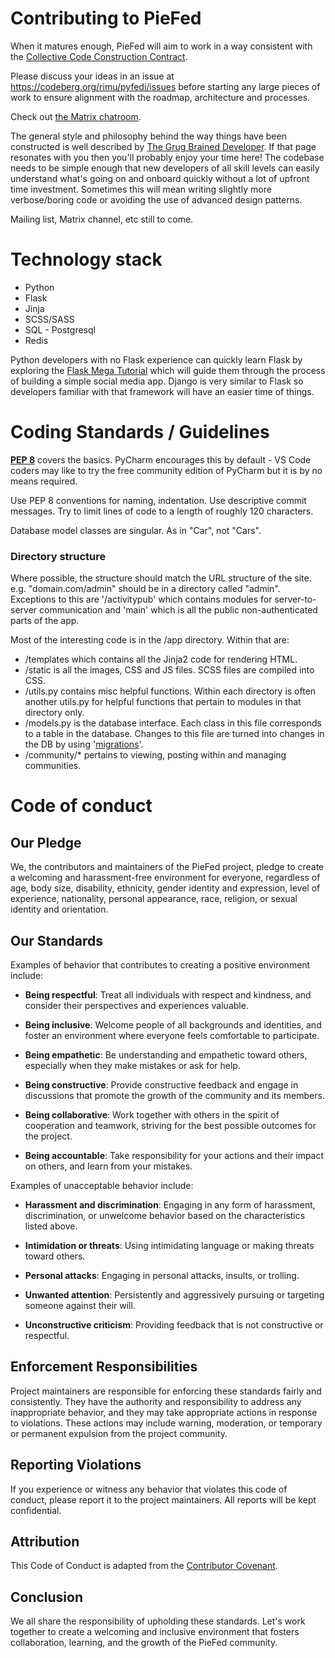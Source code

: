 # Contributing to PieFed

When it matures enough, PieFed will aim to work in a way consistent with the [Collective Code Construction Contract](https://42ity.org/c4.html).

Please discuss your ideas in an issue at https://codeberg.org/rimu/pyfedi/issues before 
starting any large pieces of work to ensure alignment with the roadmap, architecture and processes.

Check out [the Matrix chatroom](https://matrix.to/#/#piefed-community:matrix.org).

The general style and philosophy behind the way things have been constructed is well described by 
[The Grug Brained Developer](https://grugbrain.dev/). If that page resonates with you then you'll
probably enjoy your time here! The codebase needs to be simple enough that new developers of all
skill levels can easily understand what's going on and onboard quickly without a lot of upfront 
time investment. Sometimes this will mean writing slightly more verbose/boring code or avoiding the
use of advanced design patterns.

Mailing list, Matrix channel, etc still to come.

# Technology stack

- Python 
- Flask
- Jinja
- SCSS/SASS
- SQL - Postgresql
- Redis

Python developers with no Flask experience can quickly learn Flask by exploring the 
[Flask Mega Tutorial](https://blog.miguelgrinberg.com/post/the-flask-mega-tutorial-part-i-hello-world-2018)
which will guide them through the process of building a simple social media app. Django is
very similar to Flask so developers familiar with that framework will have an easier
time of things.

# Coding Standards / Guidelines

**[PEP 8](https://peps.python.org/pep-0008/)** covers the basics. PyCharm encourages this by default - 
VS Code coders may like to try the free community edition of PyCharm but it is by no means required.

Use PEP 8 conventions for naming, indentation. Use descriptive commit messages. Try to limit lines of code
to a length of roughly 120 characters.

Database model classes are singular. As in "Car", not "Cars".

### Directory structure

Where possible, the structure should match the URL structure of the site. e.g. "domain.com/admin" 
should be in a directory called "admin". Exceptions to this are '/activitypub' which contains
modules for server-to-server communication and 'main' which is all the public non-authenticated
parts of the app.

Most of the interesting code is in the /app directory. Within that are:

 - /templates which contains all the Jinja2 code for rendering HTML.
 - /static is all the images, CSS and JS files. SCSS files are compiled into CSS.
 - /utils.py contains misc helpful functions. Within each directory is often another utils.py for
helpful functions that pertain to modules in that directory only.
 - /models.py is the database interface. Each class in this file corresponds to a table in the database. 
Changes to this file are turned into changes in the DB by using '[migrations](https://www.onlinetutorialspoint.com/flask/flask-how-to-upgrade-or-downgrade-database-migrations.html)'.
 - /community/* pertains to viewing, posting within and managing communities.

# Code of conduct

## Our Pledge

We, the contributors and maintainers of the PieFed project, pledge to create a welcoming and harassment-free environment for everyone, regardless of age, body size, disability, ethnicity, gender identity and expression, level of experience, nationality, personal appearance, race, religion, or sexual identity and orientation.

## Our Standards

Examples of behavior that contributes to creating a positive environment include:

- **Being respectful**: Treat all individuals with respect and kindness, and consider their perspectives and experiences valuable.

- **Being inclusive**: Welcome people of all backgrounds and identities, and foster an environment where everyone feels comfortable to participate.

- **Being empathetic**: Be understanding and empathetic toward others, especially when they make mistakes or ask for help.

- **Being constructive**: Provide constructive feedback and engage in discussions that promote the growth of the community and its members.

- **Being collaborative**: Work together with others in the spirit of cooperation and teamwork, striving for the best possible outcomes for the project.

- **Being accountable**: Take responsibility for your actions and their impact on others, and learn from your mistakes.

Examples of unacceptable behavior include:

- **Harassment and discrimination**: Engaging in any form of harassment, discrimination, or unwelcome behavior based on the characteristics listed above.

- **Intimidation or threats**: Using intimidating language or making threats toward others.

- **Personal attacks**: Engaging in personal attacks, insults, or trolling.

- **Unwanted attention**: Persistently and aggressively pursuing or targeting someone against their will.

- **Unconstructive criticism**: Providing feedback that is not constructive or respectful.

## Enforcement Responsibilities

Project maintainers are responsible for enforcing these standards fairly and consistently. They have the authority and responsibility to address any inappropriate behavior, and they may take appropriate actions in response to violations. These actions may include warning, moderation, or temporary or permanent expulsion from the project community.

## Reporting Violations

If you experience or witness any behavior that violates this code of conduct, please report it to the project maintainers. All reports will be kept confidential.

## Attribution

This Code of Conduct is adapted from the [Contributor Covenant](https://www.contributor-covenant.org/version/2/0/code_of_conduct.html).

## Conclusion

We all share the responsibility of upholding these standards. Let's work together to create a welcoming and inclusive environment that fosters collaboration, learning, and the growth of the PieFed community.
